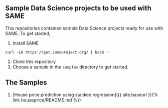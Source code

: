 ## Sample Data Science projects to be used with SAME

This repositories contained sample Data Science projects ready for use with SAME. To get started,

1. Install SAME
```
curl -L0 https://get.sameproject.org/ | bash -
```

2. Clone this repository
3. Choose a sample in the `samples` directory to get started.

## The Samples

1. [House price prediction using stacked regression]({{ site.baseurl }}{% link houseprice/README.md %})
